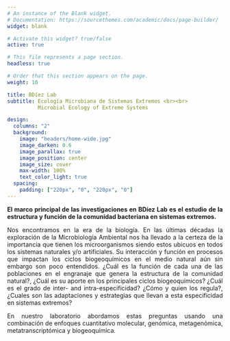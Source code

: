 ```yaml
---
# An instance of the Blank widget.
# Documentation: https://sourcethemes.com/academic/docs/page-builder/
widget: blank

# Activate this widget? true/false
active: true

# This file represents a page section.
headless: true

# Order that this section appears on the page.
weight: 10

title: BDíez Lab
subtitle: Ecología Microbiana de Sistemas Extremos <br><br>
          Microbial Ecology of Extreme Systems

design:
  columns: "2"
  background:
    image: "headers/home-wide.jpg"
    image_darken: 0.6
    image_parallax: true
    image_position: center
    image_size: cover
    max-width: 100%
    text_color_light: true
  spacing:
    padding: ["220px", "0", "220px", "0"]
---
```


<div style="text-align:justify">

**El marco principal de las investigaciones en BDíez Lab es el estudio de la estructura y función de la comunidad bacteriana en sistemas extremos.**

</div>

<div style="text-align:justify;">

Nos encontramos en la era de la biología. En las últimas décadas la exploración de la Microbiología Ambiental nos ha llevado a la certeza de la importancia que tienen los microorganismos siendo estos ubicuos en todos los sistemas naturales y/o artificiales. Su interacción y función en procesos que impactan los ciclos biogeoquímicos en el medio natural aún sin embargo son poco entendidos. ¿Cuál es la función de cada una de las poblaciones en el engranaje que genera la estructura de la comunidad natural?, ¿Cuál es su aporte en los principales ciclos biogeoquímicos? ¿Cuál es el grado de inter- and intra-especificidad? ¿Cómo y quien los regula?, ¿Cuales son las adaptaciones y estrategias que llevan a esta especificidad en sistemas extremos? <br>

En nuestro laboratorio abordamos estas preguntas usando una combinación de enfoques cuantitativo molecular, genómica, metagenómica, metatranscriptómica y biogeoquímica.<br>

</div>
